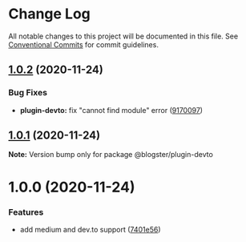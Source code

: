 # Change Log

All notable changes to this project will be documented in this file.
See [Conventional Commits](https://conventionalcommits.org) for commit guidelines.

## [1.0.2](https://github.com/maximegel/blogster/compare/@blogster/plugin-devto@1.0.1...@blogster/plugin-devto@1.0.2) (2020-11-24)

### Bug Fixes

- **plugin-devto:** fix "cannot find module" error ([9170097](https://github.com/maximegel/blogster/commit/91700978c08709926fcf7d8ebcaa93b2e62122f6))

## [1.0.1](https://github.com/maximegel/blogster/compare/@blogster/plugin-devto@1.0.0...@blogster/plugin-devto@1.0.1) (2020-11-24)

**Note:** Version bump only for package @blogster/plugin-devto

# 1.0.0 (2020-11-24)

### Features

- add medium and dev.to support ([7401e56](https://github.com/maximegel/blogster/commit/7401e5634a17d50358c23c38ba2877ef894052e1))
